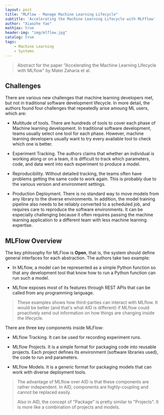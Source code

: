 ```yaml
---
layout: post
title: "MLFlow - Manage Machine Learning Lifecycle"
subtitle: 'Accelerating the Machine Learning Lifecycle with MLFflow'
author: "Xiaozhe Yao"
mathjax: true
header-img: "img/mlflow.jpg"
catalog: true
tags:
    - Machine Learning
    - Systems
---
```


> Abstract for the paper "Accelerating the Machine Learning Lifecycle with MLflow" by Matei Zaharia et al.

## Challenges

There are various new challenges that machine learning developers met, but not in traditional software development lifecycle. In more detail, the authors found four challenges that repeatedly arise amoung ML users, which are:

* Multitude of tools. There are hundreds of tools to cover each phase of Machine learning development. In traditional software development, teams usually select one tool for each phase. However, machine learning developers usually want to try every available tool to check which one is better. 

* Experiment Tracking. The authors claims that whether an individual is working along or on a team, it is difficult to track which parameters, code, and data went into each experiment to produce a model.

* Reproducibility. Without detailed tracking, the teams often have problems getting the same code to work again. This is probably due to the various version and environment settings. 

* Production Deployment. There is no standard way to move models from any library to the diverse environments. In addition, the model training pipeline also needs to be reliably converted to a scheduled job, and requires care to reproduce the software environments. It can be especially challenging because it often requires passing the machine learning application to a different team with less machine learning expertise.

## MLFlow Overview

The key philosophy for MLFlow is **Open**, that is, the system should define general interfaces for each abstraction. The authors take two example:

* In MLflow, a model can be represented as a simple Python function so that any development tool that know how to run a Python function can run such a model.

* MLflow exposes most of its features through REST APIs that can be called from any programming language.

> These examples shows how third-parties can interact with MLflow. It would be better (and that's what AID is different) if MLflow could proactively send out information on how things are changing inside the lifecycle.

There are three key components inside MLFlow:

* MLflow Tracking. It can be used for recording experiment runs.

* MLflow Projects. It is a simple format for packaging code into reusable projects. Each project defines its environment (software libraries used), the code to run and parameters.

* MLflow Models. It is a generic format for packaging models that can work with diverse deployment tools.

> The advantage of MLflow over AID is that these components are rather independent. In AID, components are highly-coupling and cannot be replaced easily.
> 
> Also in AID, the concept of "Package" is pretty similar to "Projects". It is more like a combination of projects and models.


